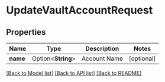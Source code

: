 # UpdateVaultAccountRequest

## Properties

Name | Type | Description | Notes
------------ | ------------- | ------------- | -------------
**name** | Option<**String**> | Account Name | [optional]

[[Back to Model list]](../README.md#documentation-for-models) [[Back to API list]](../README.md#documentation-for-api-endpoints) [[Back to README]](../README.md)


